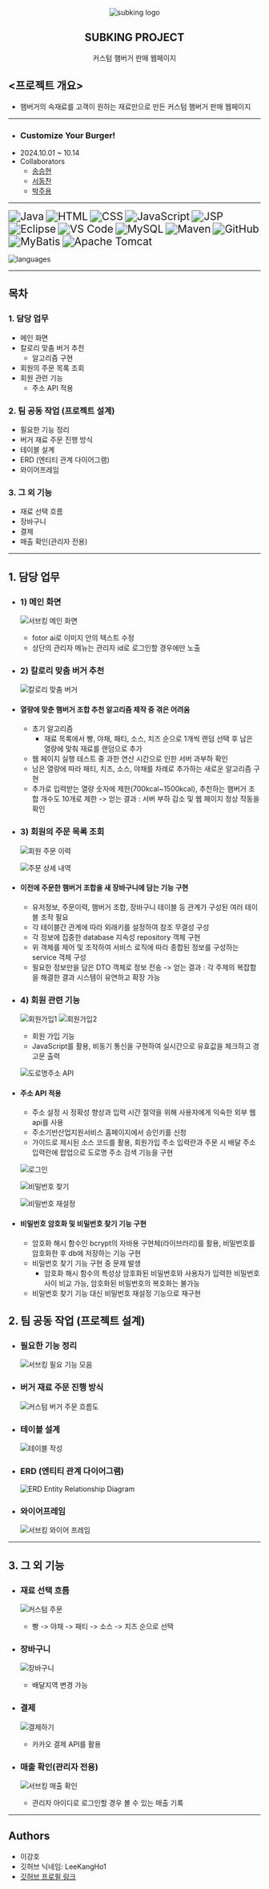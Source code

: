 <p align="center">
	<img src="https://github.com/user-attachments/assets/86846a95-bc23-4335-a3a3-ce00c4e424d0" alt="subking logo">
</p>
 <h2 align="center">
	 SUBKING PROJECT 
 </h2>
<div align="center">
    커스텀 햄버거 판매 웹페이지
</div>

## <프로젝트 개요>
- 햄버거의 속재료를 고객이 원하는 재료만으로 만든 커스텀 햄버거 판매 웹페이지
---
- ### Customize Your Burger!
- 2024.10.01 ~ 10.14
- Collaborators
	- [송승현](https://github.com/seunghyeon22)
	- [서동찬](https://github.com/Seodongchann)
	- [박주용](https://github.com/cfyle)
---
 <img src="https://img.shields.io/badge/Java-007396?style=for-the-badge&logo=openJDK&logoColor=white" alt="Java" style="zoom: 1.5;" /> <img src="https://img.shields.io/badge/HTML-E34F26?style=for-the-badge&logo=html5&logoColor=white" alt="HTML" style="zoom: 1.5;" /> <img src="https://img.shields.io/badge/CSS-1572B6?style=for-the-badge&logo=css3&logoColor=white" alt="CSS" style="zoom: 1.5;" /> <img src="https://img.shields.io/badge/JavaScript-F7DF1E?style=for-the-badge&logo=javascript&logoColor=black" alt="JavaScript" style="zoom: 1.5;" /> <img src="https://img.shields.io/badge/JSP-323330?style=for-the-badge&logo=java&logoColor=white" alt="JSP" style="zoom: 1.5;" /> <img src="https://img.shields.io/badge/Eclipse-2C2255?style=for-the-badge&logo=eclipse&logoColor=white" alt="Eclipse" style="zoom: 1.5;" /> <img src="https://img.shields.io/badge/VS_Code-007ACC?style=for-the-badge&logo=visual-studio-code&logoColor=white" alt="VS Code" style="zoom: 1.5;" /> <img src="https://img.shields.io/badge/MySQL-4479A1?style=for-the-badge&logo=mysql&logoColor=white" alt="MySQL" style="zoom: 1.5;" /> <img src="https://img.shields.io/badge/Maven-C71A36?style=for-the-badge&logo=apache-maven&logoColor=white" alt="Maven" style="zoom: 1.5;" />  <img src="https://img.shields.io/badge/GitHub-181717?style=for-the-badge&logo=github&logoColor=white" alt="GitHub" style="zoom: 1.5;" /> <img src="https://img.shields.io/badge/MyBatis-1565C0?style=for-the-badge&logo=mybatis&logoColor=white" alt="MyBatis" style="zoom: 1.5;" /> <img src="https://img.shields.io/badge/Apache_Tomcat-F8DC75?style=for-the-badge&logo=apache-tomcat&logoColor=black" alt="Apache Tomcat" style="zoom: 1.5;" />
 
![languages](https://github.com/user-attachments/assets/c31baa30-ae31-401c-b28b-a330a3f0547d)

---
## 목차

### 1. 담당 업무
- 메인 화면
- 칼로리 맞춤 버거 추천
	- 알고리즘 구현
- 회원의 주문 목록 조회
- 회원 관련 기능
	- 주소 API 적용
### 2. 팀 공동 작업 (프로젝트 설계)
- 필요한 기능 정리
- 버거 재료 주문 진행 방식
- 테이블 설계
- ERD (엔티티 관계 다이어그램)
- 와이어프레임
### 3. 그 외 기능
- 재료 선택 흐름
- 장바구니
- 결제
- 매출 확인(관리자 전용)
---
## 1. 담당 업무
- ### 1) 메인 화면

	![서브킹 메인 화면](https://github.com/user-attachments/assets/e5adb73a-a7aa-498f-b249-801f3a970c63)
	- fotor ai로 이미지 안의 텍스트 수정
	- 상단의 관리자 메뉴는 관리자 id로 로그인할 경우에만 노출
- ### 2) 칼로리 맞춤 버거 추천

	![칼로리 맞춤 버거](https://github.com/user-attachments/assets/d8ab3a52-c5f5-493b-b2b5-3d65815f1c79)
- #### 열량에 맞춘 햄버거 조합 추천 알고리즘 제작 중 겪은 어려움
	- 초기 알고리즘
	    - 재료 목록에서 빵, 야채, 패티, 소스, 치즈 순으로 1개씩 랜덤 선택 후 남은 열량에 맞춰 재료를 랜덤으로 추가
	- 웹 페이지 실행 테스트 중 과한 연산 시간으로 인한 서버 과부하 확인
	- 남은 열량에 따라 패티, 치즈, 소스, 야채를 차례로 추가하는 새로운 알고리즘 구현
	- 추가로 입력받는 열량 숫자에 제한(700kcal~1500kcal), 추천하는 햄버거 조합 개수도 10개로 제한
	-> 얻는 결과 : 서버 부하 감소 및 웹 페이지 정상 작동을 확인
- ### 3) 회원의 주문 목록 조회
	
	![회원 주문 이력](https://github.com/user-attachments/assets/3b3bdfc9-bc9f-4917-ac0d-23e3f95f532c)

	![주문 상세 내역](https://github.com/user-attachments/assets/c86596f7-9ca8-4ce2-aa0f-00c7fc822066)
- #### 이전에 주문한 햄버거 조합을 새 장바구니에 담는 기능 구현
	- 유저정보, 주문이력, 햄버거 조합, 장바구니 테이블 등 관계가 구성된 여러 테이블 조작 필요
	- 각 테이블간 관계에 따라 외래키를 설정하여 참조 무결성 구성
	- 각 정보에 집중한 database 지속성 repository 객체 구현
	- 위 객체를 제어 및 조작하여 서비스 로직에 따라 종합된 정보를 구성하는 service 객체 구성
	- 필요한 정보만을 담은 DTO 객체로 정보 전송
	-> 얻는 결과 : 각 주제의 복잡함을 해결한 결과 시스템이 유연하고 확장 가능

- ### 4) 회원 관련 기능
	
	![회원가입1](https://github.com/user-attachments/assets/ae296e76-b7fe-46a0-928c-8562e46cc962)
	![회원가입2](https://github.com/user-attachments/assets/88ece3d1-b458-4a75-bb27-12ac2bf583c5)
	- 회원 가입 기능
	- JavaScript를 활용, 비동기 통신을 구현하여 실시간으로 유효값을 체크하고 경고문 출력

	![도로명주소 API](https://github.com/user-attachments/assets/994eab69-a7ca-458c-8327-dc5ae42b5305)
- #### 주소 API 적용
	- 주소 설정 시 정확성 향상과 입력 시간 절약을 위해 사용자에게 익숙한 외부 웹 api를 사용
	- 주소기반산업지원서비스 홈페이지에서 승인키를 신청
	- 가이드로 제시된 소스 코드를 활용, 회원가입 주소 입력란과 주문 시 배달 주소 입력란에 팝업으로 도로명 주소 검색 기능을 구현

	![로그인](https://github.com/user-attachments/assets/6328c9c2-603e-41e4-af1c-b3e03e013e41)

	![비밀번호 찾기](https://github.com/user-attachments/assets/1e38a2f1-90b7-423e-bf36-afaad8a686da)

	![비밀번호 재설정](https://github.com/user-attachments/assets/4493cd06-3417-4bc4-a7f0-fbf5d0c31e8b)
- #### 비밀번호 암호화 및 비밀번호 찾기 기능 구현
	- 암호화 해시 함수인 bcrypt의 자바용 구현체(라이브러리)를 활용, 비밀번호를 암호화한 후 db에 저장하는 기능 구현
	- 비밀번호 찾기 기능 구현 중 문제 발생
	    - 암호화 해시 함수의 특성상 암호화된 비밀번호와 사용자가 입력한 비밀번호 사이 비교 가능, 암호화된 비밀번호의 복호화는 불가능
	- 비밀번호 찾기 기능 대신 비밀번호 재설정 기능으로 재구현

## 2. 팀 공동 작업 (프로젝트 설계)

- ### 필요한 기능 정리
	
	![서브킹 필요 기능 모음](https://github.com/user-attachments/assets/525f8d07-52b8-41cb-8419-60cd4808f5b7)
		
- ### 버거 재료 주문 진행 방식
		
	![커스텀 버거 주문 흐름도](https://github.com/user-attachments/assets/3e2e2230-60dd-4fe5-b589-692e245bb9d7)

- ### 테이블 설계
 		
	![테이블 작성](https://github.com/user-attachments/assets/93538a2f-8c2e-49e2-8d75-d9d6f2c9e1ba)

- ### ERD (엔티티 관계 다이어그램)
		
	![ERD Entity Relationship Diagram](https://github.com/user-attachments/assets/91971e53-a6a1-4316-940f-96834ff87133)

- ### 와이어프레임
		
	![서브킹 와이어 프레임](https://github.com/user-attachments/assets/348bfde9-a407-4338-98b3-035c753d4ec6)

---
## 3. 그 외 기능
- ### 재료 선택 흐름

	![커스텀 주문](https://github.com/user-attachments/assets/d9d8f4c1-14ca-47f1-97a4-16034b0fe888)

	- 빵 -> 야채 -> 패티 -> 소스 -> 치즈 순으로 선택

- ### 장바구니

	![장바구니](https://github.com/user-attachments/assets/c4bf550e-6669-4c8c-be88-f346504fc01b)

	- 배달지역 변경 가능


- ### 결제
	
	![결제하기](https://github.com/user-attachments/assets/135c5b49-8987-4791-903d-f2314b238f2e)

	- 카카오 결제 API를 활용

- ### 매출 확인(관리자 전용)

	![서브킹 매출 확인](https://github.com/user-attachments/assets/0fef9cf5-cb62-4d07-a063-5dce4a16d0a4)
	- 관리자 아이디로 로그인할 경우 볼 수 있는 매출 기록

---
## Authors
- 이강호
- 깃허브 닉네임: LeeKangHo1
- [깃허브 프로필 링크](https://github.com/LeeKangHo1)
